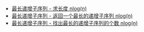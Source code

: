 - [最长递增子序列 - 求长度 nlog(n)](main-bs.cc)
- [最长递增子序列 - 返回一个最长的递增子序列 nlog(n)](main-bs-find-one-longest-sequence.cc)
- [最长递增子序列 - 找出最长的递增子序列的个数 nlog(n)](main-bs-find-number-of-longest-sequence.cc)
